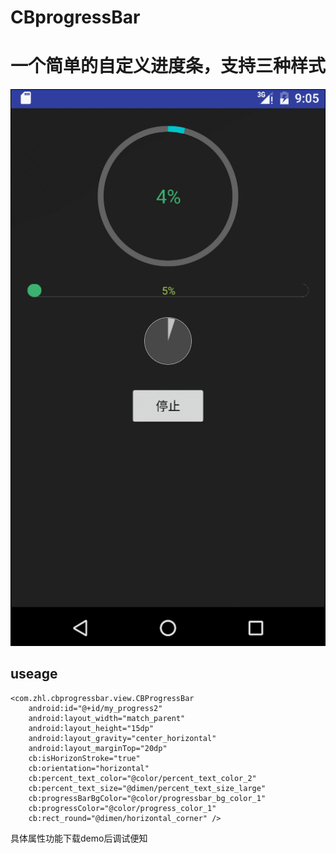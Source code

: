 # CBprogressBar
一个简单的自定义进度条，支持三种样式
===========

![](https://raw.githubusercontent.com/yilylong/ImageResource/master/cbprogressbar.gif)  

useage 
----
    <com.zhl.cbprogressbar.view.CBProgressBar
        android:id="@+id/my_progress2"
        android:layout_width="match_parent"
        android:layout_height="15dp"
        android:layout_gravity="center_horizontal"
        android:layout_marginTop="20dp"
        cb:isHorizonStroke="true"
        cb:orientation="horizontal"
        cb:percent_text_color="@color/percent_text_color_2"
        cb:percent_text_size="@dimen/percent_text_size_large"
        cb:progressBarBgColor="@color/progressbar_bg_color_1"
        cb:progressColor="@color/progress_color_1"
        cb:rect_round="@dimen/horizontal_corner" />

具体属性功能下载demo后调试便知
